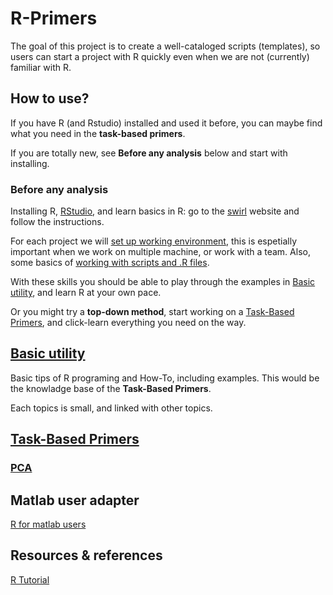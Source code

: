 # R-Primers 


The goal of this project is to create a well-cataloged scripts (templates), so users can start a project with R quickly even when we are not (currently) familiar with R. 

## How to use?

If you have R (and Rstudio) installed and used it before, you can maybe find what you need in the **task-based primers**.

If you are totally new, see **Before any analysis** below and start with installing.

### Before any analysis
Installing R, [RStudio](https://www.rstudio.com/home/), and learn basics in R: go to the [swirl](http://swirlstats.com/students.html) website and follow the instructions.

 For each project we will [set up working environment](Documents/Set_up_working.md), this is espetially important when we work on multiple machine, or work with a team. Also, some basics of [working with scripts and .R files](https://github.com/weitingwlin/r-primers/blob/master/Documents/Working_with_scripts.md). 
 
 With these skills you should be able to play through the examples in [Basic utility](https://github.com/weitingwlin/r-primers/tree/master/Documents#catalog-of-basic-utilities), and learn R at your own pace. 

 Or you might try a **top-down method**, start working on a [Task-Based Primers](https://github.com/weitingwlin/r-primers/tree/master/Documents#catalog-of-task-based-projects), and click-learn everything you need on the way.



## [Basic utility](https://github.com/weitingwlin/r-primers/tree/master/Documents#catalog-of-basic-utilities)
Basic tips of R programing and How-To, including examples. This would be the knowladge base of the **Task-Based Primers**.  

Each topics is small, and linked with other topics.  


## [Task-Based Primers](https://github.com/weitingwlin/r-primers/tree/master/Documents#catalog-of-task-based-projects)
### [PCA](https://github.com/weitingwlin/r-primers/blob/master/Documents/PCA.md)



## Matlab user adapter
[R for matlab users](http://mathesaurus.sourceforge.net/octave-r.html)

## Resources & references
[R Tutorial](http://www.r-tutor.com/)


